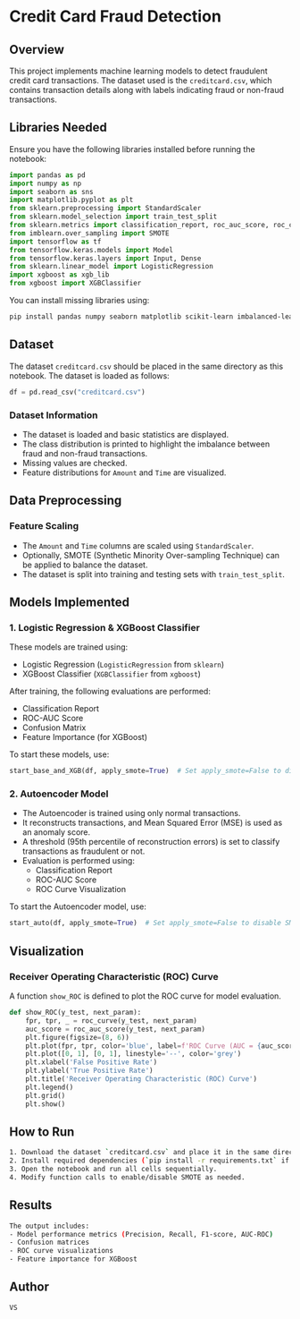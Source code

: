 
# Credit Card Fraud Detection

## Overview
This project implements machine learning models to detect fraudulent credit card transactions. The dataset used is the `creditcard.csv`, which contains transaction details along with labels indicating fraud or non-fraud transactions. 

## Libraries Needed
Ensure you have the following libraries installed before running the notebook:

```python
import pandas as pd
import numpy as np
import seaborn as sns
import matplotlib.pyplot as plt
from sklearn.preprocessing import StandardScaler
from sklearn.model_selection import train_test_split
from sklearn.metrics import classification_report, roc_auc_score, roc_curve, confusion_matrix
from imblearn.over_sampling import SMOTE
import tensorflow as tf
from tensorflow.keras.models import Model
from tensorflow.keras.layers import Input, Dense
from sklearn.linear_model import LogisticRegression
import xgboost as xgb_lib
from xgboost import XGBClassifier
```

You can install missing libraries using:

```sh
pip install pandas numpy seaborn matplotlib scikit-learn imbalanced-learn tensorflow xgboost
```

## Dataset
The dataset `creditcard.csv` should be placed in the same directory as this notebook. The dataset is loaded as follows:

```python
df = pd.read_csv("creditcard.csv")
```

### Dataset Information
- The dataset is loaded and basic statistics are displayed.
- The class distribution is printed to highlight the imbalance between fraud and non-fraud transactions.
- Missing values are checked.
- Feature distributions for `Amount` and `Time` are visualized.

## Data Preprocessing
### Feature Scaling
- The `Amount` and `Time` columns are scaled using `StandardScaler`.
- Optionally, SMOTE (Synthetic Minority Over-sampling Technique) can be applied to balance the dataset.
- The dataset is split into training and testing sets with `train_test_split`.

## Models Implemented
### 1. Logistic Regression & XGBoost Classifier
These models are trained using:
- Logistic Regression (`LogisticRegression` from `sklearn`)
- XGBoost Classifier (`XGBClassifier` from `xgboost`)

After training, the following evaluations are performed:
- Classification Report
- ROC-AUC Score
- Confusion Matrix
- Feature Importance (for XGBoost)

To start these models, use:

```python
start_base_and_XGB(df, apply_smote=True)  # Set apply_smote=False to disable SMOTE
```

### 2. Autoencoder Model
- The Autoencoder is trained using only normal transactions.
- It reconstructs transactions, and Mean Squared Error (MSE) is used as an anomaly score.
- A threshold (95th percentile of reconstruction errors) is set to classify transactions as fraudulent or not.
- Evaluation is performed using:
  - Classification Report
  - ROC-AUC Score
  - ROC Curve Visualization

To start the Autoencoder model, use:

```python
start_auto(df, apply_smote=True)  # Set apply_smote=False to disable SMOTE
```

## Visualization
### Receiver Operating Characteristic (ROC) Curve
A function `show_ROC` is defined to plot the ROC curve for model evaluation.

```python
def show_ROC(y_test, next_param):
    fpr, tpr, _ = roc_curve(y_test, next_param)
    auc_score = roc_auc_score(y_test, next_param)
    plt.figure(figsize=(8, 6))
    plt.plot(fpr, tpr, color='blue', label=f'ROC Curve (AUC = {auc_score:.2f})')
    plt.plot([0, 1], [0, 1], linestyle='--', color='grey')
    plt.xlabel('False Positive Rate')
    plt.ylabel('True Positive Rate')
    plt.title('Receiver Operating Characteristic (ROC) Curve')
    plt.legend()
    plt.grid()
    plt.show()
```

## How to Run
```sh
1. Download the dataset `creditcard.csv` and place it in the same directory as the notebook.
2. Install required dependencies (`pip install -r requirements.txt` if using a requirements file).
3. Open the notebook and run all cells sequentially.
4. Modify function calls to enable/disable SMOTE as needed.
```

## Results
```sh
The output includes:
- Model performance metrics (Precision, Recall, F1-score, AUC-ROC)
- Confusion matrices
- ROC curve visualizations
- Feature importance for XGBoost
```

## Author
```sh
VS
```



